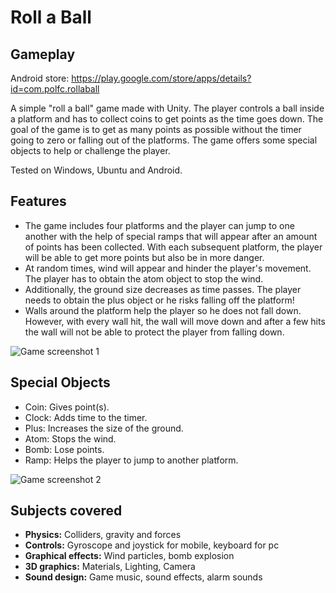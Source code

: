 # Roll a Ball

## Gameplay

Android store: https://play.google.com/store/apps/details?id=com.polfc.rollaball

A simple "roll a ball" game made with Unity. The player controls a ball inside a platform and has to collect coins to get points as the time goes down. The goal of the game is to get as many points as possible without the timer going to zero or falling out of the platforms. The game offers some special objects to help or challenge the player.

Tested on Windows, Ubuntu and Android.

## Features

- The game includes four platforms and the player can jump to one another with the help of special ramps that will appear after an amount of points has been collected. With each subsequent platform, the player will be able to get more points but also be in more danger.
- At random times, wind will appear and hinder the player's movement. The player has to obtain the atom object to stop the wind.
- Additionally, the ground size decreases as time passes. The player needs to obtain the plus object or he risks falling off the platform!
- Walls around the platform help the player so he does not fall down. However, with every wall hit, the wall will move down and after a few hits the wall will not be able to protect the player from falling down.


![Game screenshot 1](https://cloud.githubusercontent.com/assets/17856537/22841241/19830eba-efd1-11e6-8ff1-925847bad403.png)

## Special Objects

- Coin: Gives point(s).
- Clock: Adds time to the timer.
- Plus: Increases the size of the ground.
- Atom: Stops the wind.
- Bomb: Lose points.
- Ramp: Helps the player to jump to another platform.


![Game screenshot 2](https://cloud.githubusercontent.com/assets/17856537/22841245/1aa3b75e-efd1-11e6-8492-6921fd28da20.png)

## Subjects covered

- **Physics:** Colliders, gravity and forces
- **Controls:** Gyroscope and joystick for mobile, keyboard for pc
- **Graphical effects:** Wind particles, bomb explosion
- **3D graphics:** Materials, Lighting, Camera
- **Sound design:** Game music, sound effects, alarm sounds
